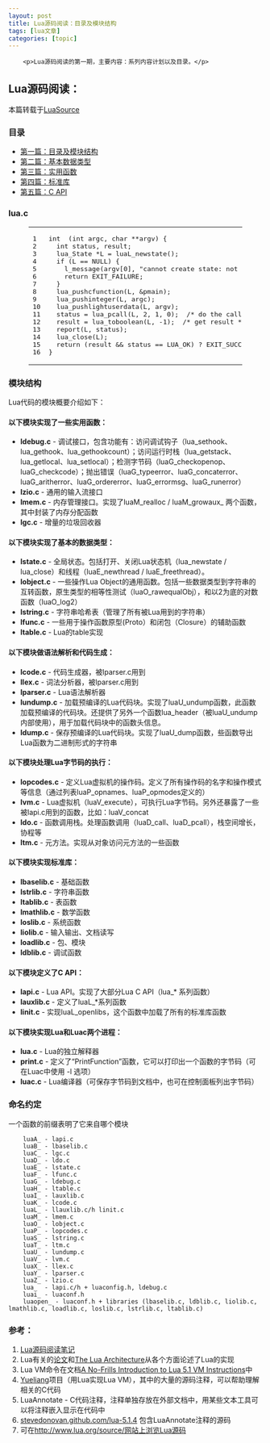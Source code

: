 ```yaml
---
layout: post
title: Lua源码阅读：目录及模块结构 
tags: [lua文章]
categories: [topic]
---
```



      
      

      
        <p>Lua源码阅读的第一期，主要内容：系列内容计划以及目录。</p>

<h2 id="Lua源码阅读："><a href="https://bitzhangmo.github.io/#Lua%E6%BA%90%E7%A0%81%E9%98%85%E8%AF%BB%EF%BC%9A" class="headerlink" title="Lua源码阅读："></a>Lua源码阅读：</h2><p>本篇转载于<a href="http://lua-users.org/wiki/LuaSource" target="_blank" rel="noopener noreferrer">LuaSource</a></p>
<h3 id="目录"><a href="https://bitzhangmo.github.io/#%E7%9B%AE%E5%BD%95" class="headerlink" title="目录"></a>目录</h3><ul>
<li><a href="https://bitzhangmo.github.io/2019/08/05/Lua/Lua%E6%BA%90%E7%A0%81%E9%98%85%E8%AF%BB%EF%BC%9A%E7%9B%AE%E5%BD%95%E5%8F%8A%E6%A8%A1%E5%9D%97%E7%BB%93%E6%9E%84/">第一篇：目录及模块结构</a></li>
<li><a href="https://bitzhangmo.github.io/2019/08/06/Lua/Lua%E6%BA%90%E7%A0%81%E9%98%85%E8%AF%BB%EF%BC%9A%E5%9F%BA%E6%9C%AC%E6%95%B0%E6%8D%AE%E7%B1%BB%E5%9E%8B/">第二篇：基本数据类型</a></li>
<li><a href="https://bitzhangmo.github.io/2019/08/06/Lua/Lua%E6%BA%90%E7%A0%81%E9%98%85%E8%AF%BB%EF%BC%9A%E5%AE%9E%E7%94%A8%E5%87%BD%E6%95%B0/">第三篇：实用函数</a></li>
<li><a href="https://bitzhangmo.github.io/2019/08/06/Lua/Lua%E6%BA%90%E7%A0%81%E9%98%85%E8%AF%BB%EF%BC%9A%E6%A0%87%E5%87%86%E5%BA%93/">第四篇：标准库</a></li>
<li><a href="https://bitzhangmo.github.io/2019/08/06/Lua/Lua%E6%BA%90%E7%A0%81%E9%98%85%E8%AF%BB%EF%BC%9AC-API/">第五篇：C API</a></li>
</ul>
<h3 id="lua-c"><a href="https://bitzhangmo.github.io/#lua-c" class="headerlink" title="lua.c"></a>lua.c</h3><figure class="highlight c"><table><tr><td class="gutter"><pre><span class="line">1</span><br><span class="line">2</span><br><span class="line">3</span><br><span class="line">4</span><br><span class="line">5</span><br><span class="line">6</span><br><span class="line">7</span><br><span class="line">8</span><br><span class="line">9</span><br><span class="line">10</span><br><span class="line">11</span><br><span class="line">12</span><br><span class="line">13</span><br><span class="line">14</span><br><span class="line">15</span><br><span class="line">16</span><br></pre></td><td class="code"><pre><span class="line"><span class="function"><span class="keyword">int</span>  <span class="params">(<span class="keyword">int</span> argc, <span class="keyword">char</span> **argv)</span> </span>{</span><br><span class="line">  <span class="keyword">int</span> status, result;</span><br><span class="line">  lua_State *L = luaL_newstate();  </span><br><span class="line">  <span class="keyword">if</span> (L == <span class="literal">NULL</span>) {</span><br><span class="line">    l_message(argv[<span class="number">0</span>], <span class="string">"cannot create state: not enough memory"</span>);</span><br><span class="line">    <span class="keyword">return</span> EXIT_FAILURE;</span><br><span class="line">  }</span><br><span class="line">  lua_pushcfunction(L, &amp;pmain);  </span><br><span class="line">  lua_pushinteger(L, argc);  </span><br><span class="line">  lua_pushlightuserdata(L, argv); </span><br><span class="line">  status = lua_pcall(L, <span class="number">2</span>, <span class="number">1</span>, <span class="number">0</span>);  <span class="comment">/* do the call */</span></span><br><span class="line">  result = lua_toboolean(L, <span class="number">-1</span>);  <span class="comment">/* get result */</span></span><br><span class="line">  report(L, status);</span><br><span class="line">  lua_close(L);</span><br><span class="line">  <span class="keyword">return</span> (result &amp;&amp; status == LUA_OK) ? EXIT_SUCCESS : EXIT_FAILURE;</span><br><span class="line">}</span><br></pre></td></tr></table></figure>
<h3 id="模块结构"><a href="https://bitzhangmo.github.io/#%E6%A8%A1%E5%9D%97%E7%BB%93%E6%9E%84" class="headerlink" title="模块结构"></a>模块结构</h3><p>Lua代码的模块概要介绍如下：</p>
<h4 id="以下模块实现了一些实用函数："><a href="https://bitzhangmo.github.io/#%E4%BB%A5%E4%B8%8B%E6%A8%A1%E5%9D%97%E5%AE%9E%E7%8E%B0%E4%BA%86%E4%B8%80%E4%BA%9B%E5%AE%9E%E7%94%A8%E5%87%BD%E6%95%B0%EF%BC%9A" class="headerlink" title="以下模块实现了一些实用函数："></a>以下模块实现了一些实用函数：</h4><ul>
<li><strong>ldebug.c</strong> - 调试接口，包含功能有：访问调试钩子（lua_sethook、lua_gethook、lua_gethookcount）；访问运行时栈（lua_getstack、lua_getlocal、lua_setlocal）；检测字节码（luaG_checkopenop、luaG_checkcode）；抛出错误（luaG_typeerror、luaG_concaterror、luaG_aritherror、luaG_ordererror、luaG_errormsg、luaG_runerror）</li>
<li><strong>lzio.c</strong> - 通用的输入流接口</li>
<li><strong>lmem.c</strong> - 内存管理接口。实现了luaM_realloc / luaM_growaux_ 两个函数，其中封装了内存分配函数</li>
<li><strong>lgc.c</strong> - 增量的垃圾回收器</li>
</ul>
<h4 id="以下模块实现了基本的数据类型："><a href="https://bitzhangmo.github.io/#%E4%BB%A5%E4%B8%8B%E6%A8%A1%E5%9D%97%E5%AE%9E%E7%8E%B0%E4%BA%86%E5%9F%BA%E6%9C%AC%E7%9A%84%E6%95%B0%E6%8D%AE%E7%B1%BB%E5%9E%8B%EF%BC%9A" class="headerlink" title="以下模块实现了基本的数据类型："></a>以下模块实现了基本的数据类型：</h4><ul>
<li><strong>lstate.c</strong> - 全局状态。包括打开、关闭Lua状态机（lua_newstate / lua_close）和线程（luaE_newthread / luaE_freethread）。</li>
<li><strong>lobject.c</strong> - 一些操作Lua Object的通用函数。包括一些数据类型到字符串的互转函数，原生类型的相等性测试（luaO_rawequalObj），和以2为底的对数函数（luaO_log2）</li>
<li><strong>lstring.c</strong> - 字符串哈希表（管理了所有被Lua用到的字符串）</li>
<li><strong>lfunc.c</strong> - 一些用于操作函数原型(Proto）和闭包（Closure）的辅助函数</li>
<li><strong>ltable.c</strong> - Lua的table实现</li>
</ul>
<h4 id="以下模块做语法解析和代码生成："><a href="https://bitzhangmo.github.io/#%E4%BB%A5%E4%B8%8B%E6%A8%A1%E5%9D%97%E5%81%9A%E8%AF%AD%E6%B3%95%E8%A7%A3%E6%9E%90%E5%92%8C%E4%BB%A3%E7%A0%81%E7%94%9F%E6%88%90%EF%BC%9A" class="headerlink" title="以下模块做语法解析和代码生成："></a>以下模块做语法解析和代码生成：</h4><ul>
<li><strong>lcode.c</strong> - 代码生成器，被lparser.c用到</li>
<li><strong>llex.c</strong> - 词法分析器，被lparser.c用到</li>
<li><strong>lparser.c</strong> - Lua语法解析器</li>
<li><strong>lundump.c</strong> - 加载预编译的Lua代码块。实现了luaU_undump函数，此函数加载预编译的代码块。还提供了另外一个函数lua_header（被luaU_undump内部使用），用于加载代码块中的函数头信息。</li>
<li><strong>ldump.c</strong> - 保存预编译的Lua代码块。实现了luaU_dump函数，些函数导出Lua函数为二进制形式的字符串</li>
</ul>
<h4 id="以下模块处理Lua字节码的执行："><a href="https://bitzhangmo.github.io/#%E4%BB%A5%E4%B8%8B%E6%A8%A1%E5%9D%97%E5%A4%84%E7%90%86Lua%E5%AD%97%E8%8A%82%E7%A0%81%E7%9A%84%E6%89%A7%E8%A1%8C%EF%BC%9A" class="headerlink" title="以下模块处理Lua字节码的执行："></a>以下模块处理Lua字节码的执行：</h4><ul>
<li><strong>lopcodes.c</strong> - 定义Lua虚拟机的操作码。定义了所有操作码的名字和操作模式等信息（通过列表luaP_opnames、luaP_opmodes定义的）</li>
<li><strong>lvm.c</strong> - Lua虚拟机（luaV_execute），可执行Lua字节码。另外还暴露了一些被lapi.c用到的函数，比如：luaV_concat</li>
<li><strong>ldo.c</strong> - 函数调用栈。处理函数调用（luaD_call、luaD_pcall），栈空间增长，协程等</li>
<li><strong>ltm.c</strong> - 元方法。实现从对象访问元方法的一些函数</li>
</ul>
<h4 id="以下模块实现标准库："><a href="https://bitzhangmo.github.io/#%E4%BB%A5%E4%B8%8B%E6%A8%A1%E5%9D%97%E5%AE%9E%E7%8E%B0%E6%A0%87%E5%87%86%E5%BA%93%EF%BC%9A" class="headerlink" title="以下模块实现标准库："></a>以下模块实现标准库：</h4><ul>
<li><strong>lbaselib.c</strong> - 基础函数</li>
<li><strong>lstrlib.c</strong> - 字符串函数</li>
<li><strong>ltablib.c</strong> - 表函数</li>
<li><strong>lmathlib.c</strong> - 数学函数</li>
<li><strong>loslib.c</strong> - 系统函数</li>
<li><strong>liolib.c</strong> - 输入输出、文档读写</li>
<li><strong>loadlib.c</strong> - 包、模块</li>
<li><strong>ldblib.c</strong> - 调试函数</li>
</ul>
<h4 id="以下模块定义了C-API："><a href="https://bitzhangmo.github.io/#%E4%BB%A5%E4%B8%8B%E6%A8%A1%E5%9D%97%E5%AE%9A%E4%B9%89%E4%BA%86C-API%EF%BC%9A" class="headerlink" title="以下模块定义了C API："></a>以下模块定义了C API：</h4><ul>
<li><strong>lapi.c</strong> - Lua API。实现了大部分Lua C API（lua_* 系列函数）</li>
<li><strong>lauxlib.c</strong> - 定义了luaL_*系列函数</li>
<li><strong>linit.c</strong> - 实现luaL_openlibs，这个函数中加载了所有的标准库函数</li>
</ul>
<h4 id="以下模块实现Lua和Luac两个进程："><a href="https://bitzhangmo.github.io/#%E4%BB%A5%E4%B8%8B%E6%A8%A1%E5%9D%97%E5%AE%9E%E7%8E%B0Lua%E5%92%8CLuac%E4%B8%A4%E4%B8%AA%E7%A8%8B%E5%BA%8F%EF%BC%9A" class="headerlink" title="以下模块实现Lua和Luac两个进程："></a>以下模块实现Lua和Luac两个进程：</h4><ul>
<li><strong>lua.c</strong> - Lua的独立解释器</li>
<li><strong>print.c</strong> - 定义了“PrintFunction”函数，它可以打印出一个函数的字节码（可在Luac中使用 -l 选项）</li>
<li><strong>luac.c</strong> - Lua编译器（可保存字节码到文档中，也可在控制面板列出字节码）</li>
</ul>
<h3 id="命名约定"><a href="https://bitzhangmo.github.io/#%E5%91%BD%E5%90%8D%E7%BA%A6%E5%AE%9A" class="headerlink" title="命名约定"></a>命名约定</h3><p>一个函数的前缀表明了它来自哪个模块</p>
<pre><code>    luaA_ - lapi.c
    luaB_ - lbaselib.c
    luaC_ - lgc.c
    luaD_ - ldo.c
    luaE_ - lstate.c
    luaF_ - lfunc.c
    luaG_ - ldebug.c
    luaH_ - ltable.c
    luaI_ - lauxlib.c
    luaK_ - lcode.c
    luaL_ - llauxlib.c/h linit.c
    luaM_ - lmem.c
    luaO_ - lobject.c
    luaP_ - lopcodes.c
    luaS_ - lstring.c
    luaT_ - ltm.c
    luaU_ - lundump.c
    luaV_ - lvm.c
    luaX_ - llex.c
    luaY_ - lparser.c
    luaZ_ - lzio.c
    lua_  - lapi.c/h + luaconfig.h, ldebug.c
    luai_ - luaconf.h
    luaopen_ - luaconf.h + libraries (lbaselib.c, ldblib.c, liolib.c, lmathlib.c, loadlib.c, loslib.c, lstrlib.c, ltablib.c)
</code></pre><h3 id="参考："><a href="https://bitzhangmo.github.io/#%E5%8F%82%E8%80%83%EF%BC%9A" class="headerlink" title="参考："></a>参考：</h3><ol>
<li><a href="https://github.com/zgpxgame/lua-5.1.5/wiki/" target="_blank" rel="noopener noreferrer">Lua源码阅读笔记</a></li>
<li>Lua有关的<a href="http://www.lua.org/docs.html" target="_blank" rel="noopener noreferrer">论文</a>和<a href="http://pgl.yoyo.org/lua/docs/luaarchitecture.doc" target="_blank" rel="noopener noreferrer">The Lua Architecture</a>从各个方面论述了Lua的实现</li>
<li>Lua VM命令在文档<a href="http://luaforge.net/docman/83/98/ANoFrillsIntroToLua51VMInstructions.pdf" target="_blank" rel="noopener noreferrer">A No-Frills Introduction to Lua 5.1 VM Instructions</a>中</li>
<li><a href="http://luaforge.net/projects/yueliang/" target="_blank" rel="noopener noreferrer">Yueliang</a>项目（用Lua实现Lua VM），其中的大量的源码注释，可以帮助理解相关的C代码</li>
<li>LuaAnnotate - C代码注释，注释单独存放在外部文档中，用某些文本工具可以将注释嵌入显示在代码中</li>
<li><a href="http://stevedonovan.github.com/lua-5.1.4" target="_blank" rel="noopener noreferrer">stevedonovan.github.com/lua-5.1.4</a> 包含LuaAnnotate注释的源码</li>
<li>可在<a href="http://www.lua.org/source/%E7%BD%91%E7%AB%99%E4%B8%8A%E6%B5%8F%E8%A7%88Lua%E6%BA%90%E7%A0%81" target="_blank" rel="noopener noreferrer">http://www.lua.org/source/网站上浏览Lua源码</a></li>
</ol>